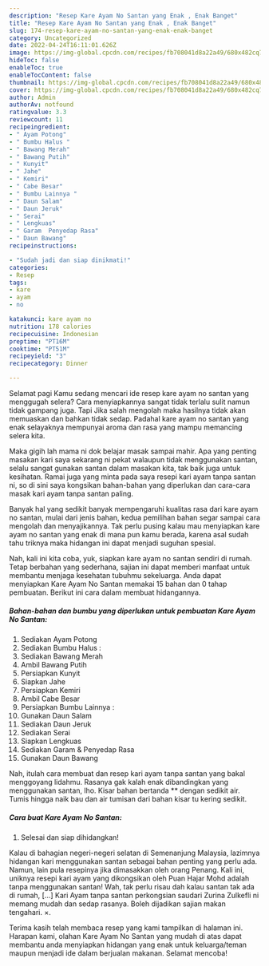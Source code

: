 ```yaml
---
description: "Resep Kare Ayam No Santan yang Enak , Enak Banget"
title: "Resep Kare Ayam No Santan yang Enak , Enak Banget"
slug: 174-resep-kare-ayam-no-santan-yang-enak-enak-banget
category: Uncategorized
date: 2022-04-24T16:11:01.626Z
image: https://img-global.cpcdn.com/recipes/fb708041d8a22a49/680x482cq70/kare-ayam-no-santan-foto-resep-utama.jpg
hideToc: false
enableToc: true
enableTocContent: false
thumbnail: https://img-global.cpcdn.com/recipes/fb708041d8a22a49/680x482cq70/kare-ayam-no-santan-foto-resep-utama.jpg
cover: https://img-global.cpcdn.com/recipes/fb708041d8a22a49/680x482cq70/kare-ayam-no-santan-foto-resep-utama.jpg
author: Admin
authorAv: notfound
ratingvalue: 3.3
reviewcount: 11
recipeingredient:
- " Ayam Potong"
- " Bumbu Halus "
- " Bawang Merah"
- " Bawang Putih"
- " Kunyit"
- " Jahe"
- " Kemiri"
- " Cabe Besar"
- " Bumbu Lainnya "
- " Daun Salam"
- " Daun Jeruk"
- " Serai"
- " Lengkuas"
- " Garam  Penyedap Rasa"
- " Daun Bawang"
recipeinstructions:

- "Sudah jadi dan siap dinikmati!"
categories:
- Resep
tags:
- kare
- ayam
- no

katakunci: kare ayam no 
nutrition: 178 calories
recipecuisine: Indonesian
preptime: "PT16M"
cooktime: "PT51M"
recipeyield: "3"
recipecategory: Dinner

---
```



Selamat pagi Kamu sedang mencari ide resep kare ayam no santan yang menggugah selera? Cara menyiapkannya sangat tidak terlalu sulit namun tidak gampang juga. Tapi Jika salah mengolah maka hasilnya tidak akan memuaskan dan bahkan tidak sedap. Padahal kare ayam no santan yang enak selayaknya mempunyai aroma dan rasa yang mampu memancing selera kita.


Maka gigih lah mama ni dok belajar masak sampai mahir. Apa yang penting masakan kari saya sekarang ni pekat walaupun tidak menggunakan santan, selalu sangat gunakan santan dalam masakan kita, tak baik juga untuk kesihatan. Ramai juga yang minta pada saya resepi kari ayam tanpa santan ni, so di sini saya kongsikan bahan-bahan yang diperlukan dan cara-cara masak kari ayam tanpa santan paling.

Banyak hal yang sedikit banyak mempengaruhi kualitas rasa dari kare ayam no santan, mulai dari jenis bahan, kedua pemilihan bahan segar sampai cara mengolah dan menyajikannya. Tak perlu pusing kalau mau menyiapkan kare ayam no santan yang enak di mana pun kamu berada, karena asal sudah tahu triknya maka hidangan ini dapat menjadi suguhan spesial.


Nah, kali ini kita coba, yuk, siapkan kare ayam no santan sendiri di rumah. Tetap berbahan yang sederhana, sajian ini dapat memberi manfaat untuk membantu menjaga kesehatan tubuhmu sekeluarga. Anda dapat menyiapkan Kare Ayam No Santan memakai 15 bahan dan 0 tahap pembuatan. Berikut ini cara dalam membuat hidangannya.

<!--inarticleads1-->

##### Bahan-bahan dan bumbu yang diperlukan untuk pembuatan Kare Ayam No Santan:

1. Sediakan  Ayam Potong
1. Sediakan  Bumbu Halus :
1. Sediakan  Bawang Merah
1. Ambil  Bawang Putih
1. Persiapkan  Kunyit
1. Siapkan  Jahe
1. Persiapkan  Kemiri
1. Ambil  Cabe Besar
1. Persiapkan  Bumbu Lainnya :
1. Gunakan  Daun Salam
1. Sediakan  Daun Jeruk
1. Sediakan  Serai
1. Siapkan  Lengkuas
1. Sediakan  Garam &amp; Penyedap Rasa
1. Gunakan  Daun Bawang


Nah, itulah cara membuat dan resep kari ayam tanpa santan yang bakal menggoyang lidahmu. Rasanya gak kalah enak dibandingkan yang menggunakan santan, lho. Kisar bahan bertanda ** dengan sedikit air. Tumis hingga naik bau dan air tumisan dari bahan kisar tu kering sedikit. 

<!--inarticleads2-->

##### Cara buat Kare Ayam No Santan:


1. Selesai dan siap dihidangkan!

Kalau di bahagian negeri-negeri selatan di Semenanjung Malaysia, lazimnya hidangan kari menggunakan santan sebagai bahan penting yang perlu ada. Namun, lain pula resepinya jika dimasakkan oleh orang Penang. Kali ini, uniknya resepi kari ayam yang dikongsikan oleh Puan Hajar Mohd adalah tanpa menggunakan santan! Wah, tak perlu risau dah kalau santan tak ada di rumah, […] Kari Ayam tanpa santan perkongsian saudari Zurina Zulkefli ni memang mudah dan sedap rasanya. Boleh dijadikan sajian makan tengahari. ×. 

Terima kasih telah membaca resep yang kami tampilkan di halaman ini. Harapan kami, olahan Kare Ayam No Santan yang mudah di atas dapat membantu anda menyiapkan hidangan yang enak untuk keluarga/teman maupun menjadi ide dalam berjualan makanan. Selamat mencoba!
